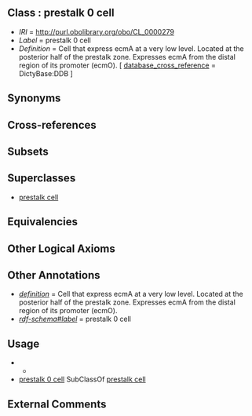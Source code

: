 
## Class : prestalk 0 cell

 * *IRI* = http://purl.obolibrary.org/obo/CL_0000279
 * *Label* = prestalk 0 cell
 * *Definition* = Cell that express ecmA at a very low level. Located at the posterior half of the prestalk zone. Expresses ecmA from the distal region of its promoter (ecmO). [ [database_cross_reference](../../ef/oboInOwl#hasDbXref.md) = DictyBase:DDB ]

## Synonyms


## Cross-references


## Subsets


## Superclasses

 * [prestalk cell](../../CL/69/CL_0000269.md)

## Equivalencies


## Other Logical Axioms


## Other Annotations

 * *[definition](../../IAO/15/IAO_0000115.md)* = Cell that express ecmA at a very low level. Located at the posterior half of the prestalk zone. Expresses ecmA from the distal region of its promoter (ecmO).
 * *[rdf-schema#label](../../el/rdf-schema#label.md)* = prestalk 0 cell

## Usage

 * -
 * [prestalk 0 cell](../../CL/79/CL_0000279.md) SubClassOf [prestalk cell](../../CL/69/CL_0000269.md)

## External Comments


